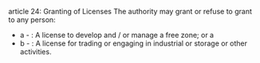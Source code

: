 article 24: Granting of Licenses
The authority may grant or refuse to grant to any person:
<ul>
			<li>a - : A license to develop and &#x2F; or manage a free zone; or a <ul>
			</ul></li>			<li>b - : A license for trading or engaging in industrial or storage or other activities. <ul>
			</ul></li></ul>